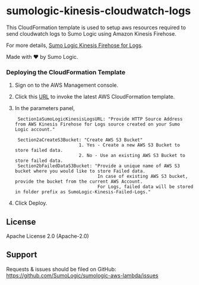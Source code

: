 # sumologic-kinesis-cloudwatch-logs

This CloudFormation template is used to setup aws resources required to send cloudwatch logs to Sumo Logic using Amazon Kinesis Firehose.

For more details, [Sumo Logic Kinesis Firehose for Logs](https://help.sumologic.com/03Send-Data/Sources/02Sources-for-Hosted-Collectors/Amazon-Web-Services/AWS_Kinesis_Firehose_for_Logs_Source).

Made with ❤️ by Sumo Logic.

### Deploying the CloudFormation Template

1. Sign on to the AWS Management console.
2. Click this [URL](https://console.aws.amazon.com/cloudformation/home#/stacks/quickcreate?templateURL=https://sumologic-appdev-aws-sam-apps.s3.amazonaws.com/KinesisFirehoseCWLogs.template.yaml) to invoke the latest AWS CloudFormation template.
3. In the parameters panel,

        Section1aSumoLogicKinesisLogsURL: "Provide HTTP Source Address from AWS Kinesis Firehose for Logs source created on your Sumo Logic account."
        
        Section2aCreateS3Bucket: "Create AWS S3 Bucket"
                               1. Yes - Create a new AWS S3 Bucket to store failed data.
                               2. No - Use an existing AWS S3 Bucket to store failed data.
        Section2bFailedDataS3Bucket: "Provide a unique name of AWS S3 bucket where you would like to store Failed data. 
                                      In case of existing AWS S3 bucket, provide the bucket from the current AWS Account. 
                                      For Logs, failed data will be stored in folder prefix as SumoLogic-Kinesis-Failed-Logs."         

4. Click Deploy.

## License

Apache License 2.0 (Apache-2.0)

## Support
Requests & issues should be filed on GitHub: https://github.com/SumoLogic/sumologic-aws-lambda/issues

